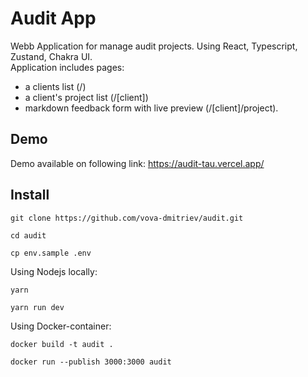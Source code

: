 # Audit App
Webb Application for manage audit projects. Using React, Typescript, Zustand, Chakra UI. <br>
Application includes pages:  
- a clients list (/)
- a client's project list (/[client])
- markdown feedback form with live preview (/[client]/project). 


## Demo
Demo available on following link: <a href="https://audit-tau.vercel.app/" target="_blank">https://audit-tau.vercel.app/</a>


## Install
```console
git clone https://github.com/vova-dmitriev/audit.git
```
``` console
cd audit
```
``` console
cp env.sample .env
```

Using Nodejs locally:
``` console
yarn
```
```console
yarn run dev
```

Using Docker-container:
```console
docker build -t audit .
```
``` console
docker run --publish 3000:3000 audit
```